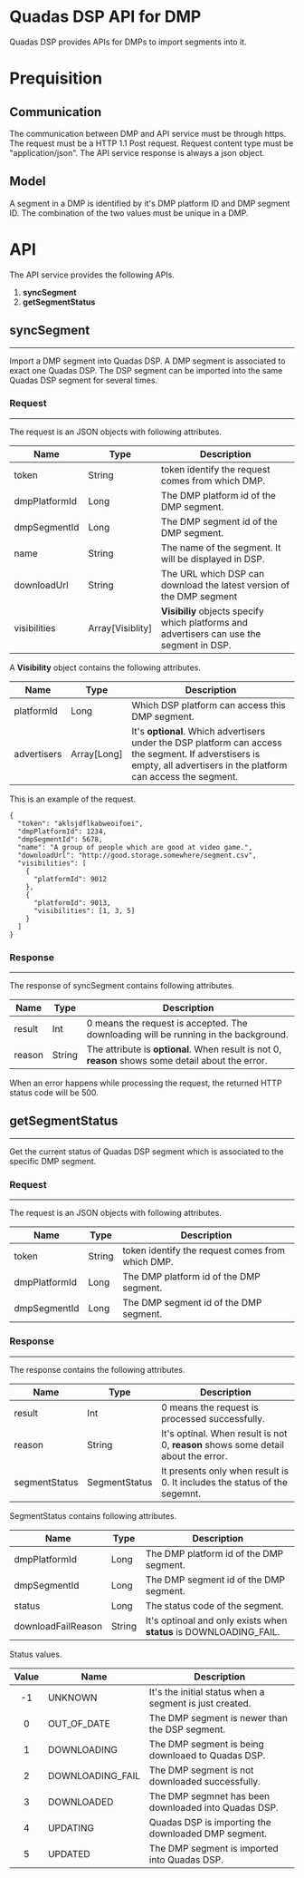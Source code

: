 # Quadas DSP API for DMP
Quadas DSP provides APIs for DMPs to import segments into it.

# Prequisition
## Communication
The communication between DMP and API service must be through https. The request must be a HTTP 1.1 Post request.
Request content type must be "application/json". The API service response is always a json object.

## Model
A segment in a DMP is identified by it's DMP platform ID and DMP segment ID. The combination of the two values must be unique in a DMP.

# API
The API service provides the following APIs.
1.  **syncSegment**
1.  **getSegmentStatus**

## syncSegment
---
Import a DMP segment into Quadas DSP.
A DMP segment is associated to exact one Quadas DSP. The DSP segment can be imported into the same Quadas DSP segment for several times.

### Request
---
The request is an JSON objects with following attributes. 

|Name         |Type       |Description         |
|-------------|-----------|--------------------|
|token        |String     |token identify the request comes from which DMP. |
|dmpPlatformId|Long       |The DMP platform id of the DMP segment.  |
|dmpSegmentId |Long       |The DMP segment id of the DMP segment.   |
|name         |String     |The name of the segment. It will be displayed in DSP.  |
|downloadUrl  |String     |The URL which DSP can download the latest version of the DMP segment|
|visibilities |Array[Visiblity] |**Visibiliy** objects specify which platforms and advertisers can use the segment in DSP. |

A **Visibility** object contains the following attributes.

|Name         |Type       |Description         |
|-------------|-----------|--------------------|
|platformId   |Long       |Which DSP platform can access this DMP segment.|
|advertisers  |Array[Long]|It's **optional**. Which advertisers under the DSP platform can access the segment. If adverstisers is empty, all advertisers in the platform can access the segment. |

This is an example of the request.
```
{
  "token": "aklsjdflkabweoifoei",
  "dmpPlatformId": 1234,
  "dmpSegmentId": 5678,
  "name": "A group of people which are good at video game.",
  "downloadUrl": "http://good.storage.somewhere/segment.csv",
  "visibilities": [
    {
      "platformId": 9012
    },
    {
      "platformId": 9013,
      "visibilities": [1, 3, 5]
    }
  ]
}
```

### Response
---
The response of syncSegment contains following attributes.

|Name         |Type       |Description         |
|-------------|-----------|--------------------|
|result       |Int        |0 means the request is accepted. The downloading will be running in the background.|
|reason       |String     |The attribute is **optional**. When result is not 0, **reason** shows some detail about the error.  |

When an error happens while processing the request, the returned HTTP status code will be 500.

## getSegmentStatus
---
Get the current status of Quadas DSP segment which is associated to the specific DMP segment.

### Request
---
The request is an JSON objects with following attributes. 

|Name         |Type       |Description         |
|-------------|-----------|--------------------|
|token        |String     |token identify the request comes from which DMP. |
|dmpPlatformId|Long       |The DMP platform id of the DMP segment.  |
|dmpSegmentId |Long       |The DMP segment id of the DMP segment.   |

### Response
---

The response contains the following attributes.

|Name         |Type       |Description         |
|-------------|-----------|--------------------|
|result       |Int        |0 means the request is processed successfully. |
|reason       |String     |It's optinal. When result is not 0, **reason** shows some detail about the error.  |
|segmentStatus|SegmentStatus  |It presents only when result is 0. It includes the status of the segemnt.  |

SegmentStatus contains following attributes.

|Name         |Type       |Description         |
|-------------|-----------|--------------------|
|dmpPlatformId|Long       |The DMP platform id of the DMP segment.  |
|dmpSegmentId |Long       |The DMP segment id of the DMP segment.   |
|status       |Long       |The status code of the segment.  |
|downloadFailReason|String  |It's optinoal and only exists when **status** is DOWNLOADING_FAIL. |

Status values.

|Value    |Name       |Description|
|:-------:|-----------|-----------|
|-1       |UNKNOWN    |It's the initial status when a segment is just created.  |
|0        |OUT_OF_DATE|The DMP segment is newer than the DSP segment.  |
|1        |DOWNLOADING|The DMP segment is being downloaed to Quadas DSP. |
|2        |DOWNLOADING_FAIL |The DMP segment is not downloaded successfully. |
|3        |DOWNLOADED |The DMP segmnet has been downloaded into Quadas DSP.  |
|4        |UPDATING   |Quadas DSP is importing the downloaded DMP segment. |
|5        |UPDATED    |The DMP segment is imported into Quadas DSP.  |
